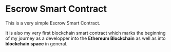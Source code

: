 # Escrow Smart Contract

This is a very simple Escrow Smart Contract.

It is also my very first blockchain smart contract 
which marks the beginning of my journey as a developper into the **Ethereum Blockchain** 
as well as into **blockchain space** in general.
